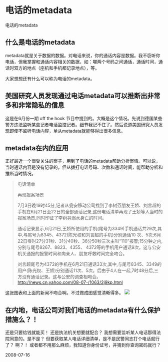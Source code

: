 # 电话的metadata

电话的metadata

## 什么是电话的metadata


metadata就是关于数据的数据。对电话来说，你的通话内容是数据。我不窃听你电话，但我掌握和通话内容相关的数据，如：哪两个号码之间通话，通话时间，通话时双方的地点（座机和手机都记录地点），等。

大家想想还有什么可以称为电话的metadata。

## 美国研究人员发现通过电话metadata可以推断出非常多和非常隐私的信息
这是在6月份一期 off the hook 节目中提到的。大概是这个情况。先说到德国某些警方违法监听某些记者电话监控记者。细节我记不住了。然后说道美国研究人员发现即使不监听电话内容，单从metadata就能够得出很多信息。
## metadata在内的应用

正好最近一个很受关注的案子，用到了电话的metadata帮助分析案情。可以说，当时通话内容是没有记录的，但从拨打电话号码、次数和通话时间，能帮助分析和推断当时情况。
> 电话清单
> 
> 再现报案场景
> 
> 7月3日晚19时45分,记者从瓮安移动公司找到了李树芬朋友王娇、刘言超的手机在6月21日至22日的全部通话记录,这份电话清单再现了王娇等人当时的报案场景,同时印证了李树芬溺水身亡的时间。
> 
> 通话记录显示,6月21日,王娇所使用的手机(尾号为3349)手机通话共29次,其中,与尾号为8345、4372(陈光权和刘言超的手机)分别通话10 次、5次;6月22日零时27分31秒、31分40秒、36分50秒三次主叫“110”报警;15分钟之内,分别与尾号8267、8823、4355、 4372等的手机用户通话9次。这与公安机关通报的报警时间和向亲人、朋友呼救时间完全吻合。
> 
> 刘言超尾号为4372的手机在6月21日通话33次,其中,与尾号8345、3349的用户(陈光权、王娇)分别通话11次、5次。后由于4人在一起,7时48分后,三方没有通话记录。这与公安的调查相吻合。
> http://news.cn.yahoo.com/08-07-/1063/2j9kp.html

这张图表和上面的新闻不吻合啊。不过做成图感觉清晰得多。
![](http://postimg1.mop.com/200807/02/11/2452411/20080706014555624.JPG)

## 在内地，电话公司对我们电话的metadata有什么保护措施么？！
还是只要给钱就能买！
还是执法机关想要就配合？
我想需要监听某人电话那得法院同意的。是不是？
但要获取某人电话详细清单，是不是民警同志打个电话就行了？
啊？！
或者都不用那么麻烦，我知道你身份证号，并猜到你查询密码就行？



2008-07-16